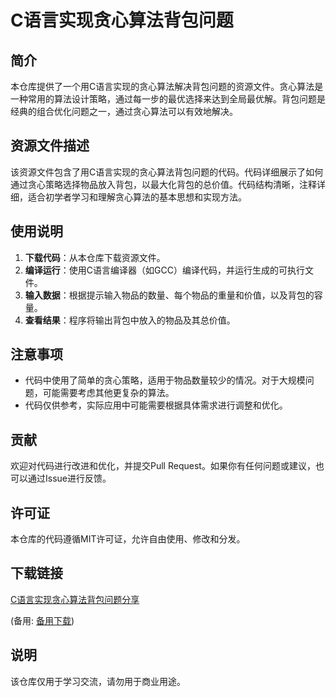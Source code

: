 # C语言实现贪心算法背包问题

## 简介

本仓库提供了一个用C语言实现的贪心算法解决背包问题的资源文件。贪心算法是一种常用的算法设计策略，通过每一步的最优选择来达到全局最优解。背包问题是经典的组合优化问题之一，通过贪心算法可以有效地解决。

## 资源文件描述

该资源文件包含了用C语言实现的贪心算法背包问题的代码。代码详细展示了如何通过贪心策略选择物品放入背包，以最大化背包的总价值。代码结构清晰，注释详细，适合初学者学习和理解贪心算法的基本思想和实现方法。

## 使用说明

1. **下载代码**：从本仓库下载资源文件。
2. **编译运行**：使用C语言编译器（如GCC）编译代码，并运行生成的可执行文件。
3. **输入数据**：根据提示输入物品的数量、每个物品的重量和价值，以及背包的容量。
4. **查看结果**：程序将输出背包中放入的物品及其总价值。

## 注意事项

- 代码中使用了简单的贪心策略，适用于物品数量较少的情况。对于大规模问题，可能需要考虑其他更复杂的算法。
- 代码仅供参考，实际应用中可能需要根据具体需求进行调整和优化。

## 贡献

欢迎对代码进行改进和优化，并提交Pull Request。如果你有任何问题或建议，也可以通过Issue进行反馈。

## 许可证

本仓库的代码遵循MIT许可证，允许自由使用、修改和分发。

## 下载链接
[C语言实现贪心算法背包问题分享](https://pan.quark.cn/s/13788f17044a) 

(备用: [备用下载](https://pan.baidu.com/s/1keXST0EjyqFSOtjH9NR3Jg?pwd=1234))

## 说明

该仓库仅用于学习交流，请勿用于商业用途。
